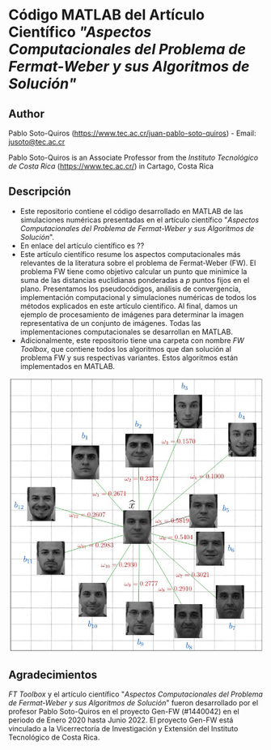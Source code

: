 # Código MATLAB del Artículo Científico *"Aspectos Computacionales del Problema de Fermat-Weber y sus Algoritmos de Solución"*

## Author

Pablo Soto-Quiros (https://www.tec.ac.cr/juan-pablo-soto-quiros) - Email: jusoto@tec.ac.cr

Pablo Soto-Quiros is an Associate Professor from the *Instituto Tecnológico de Costa Rica* (https://www.tec.ac.cr/) in Cartago, Costa Rica


## Descripción

* Este repositorio contiene el código desarrollado en MATLAB de las simulaciones numéricas presentadas en el artículo científico "*Aspectos Computacionales del Problema de Fermat-Weber y sus Algoritmos de Solución*". 
* En enlace del artículo científico es ??
* Este artículo científico resume los aspectos computacionales más relevantes de la literatura sobre el problema de Fermat-Weber (FW). El problema FW tiene como objetivo calcular un punto que minimice la suma de las distancias euclidianas ponderadas a $p$ puntos fijos en el plano. Presentamos los pseudocódigos, análisis de convergencia, implementación computacional y simulaciones numéricas de todos los métodos explicados en este artículo científico. Al final, damos un ejemplo de procesamiento de imágenes para determinar la imagen representativa de un conjunto de imágenes. Todas las implementaciones computacionales se desarrollan en MATLAB.
* Adicionalmente, este repositorio tiene una carpeta con nombre *FW Toolbox*, que contiene todos los algoritmos que dan solución al problema FW y sus respectivas variantes. Estos algoritmos están implementados en MATLAB.

<p align="center"><img width="750" src="https://github.com/jusotoTEC/fermat_weber/blob/main/img/img1.jpg"></p>

## Agradecimientos

*FT Toolbox* y el artículo científico "*Aspectos Computacionales del Problema de Fermat-Weber y sus Algoritmos de Solución*" fueron desarrollado por el profesor Pablo Soto-Quiros en el proyecto Gen-FW (#1440042) en el periodo de Enero 2020 hasta Junio 2022. El proyecto Gen-FW está vinculado a la Vicerrectoría de Investigación y Extensión del Instituto Tecnológico de Costa Rica.
